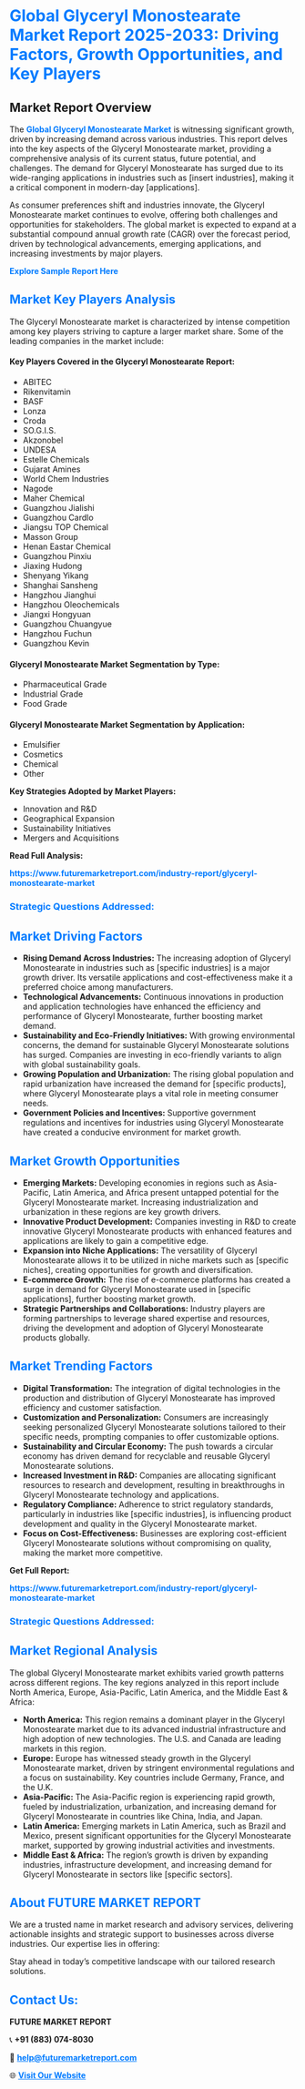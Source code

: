 <h1 style="color: #007BFF;">Global Glyceryl Monostearate Market Report 2025-2033: Driving Factors, Growth Opportunities, and Key Players</h1>

<section id="overview">
<h2>Market Report Overview</h2>
<p>The <a href="https://www.futuremarketreport.com/industry-report/glyceryl-monostearate-market" style="color: #007BFF; text-decoration: none;"><strong>Global Glyceryl Monostearate Market</strong></a> is witnessing significant growth, driven by increasing demand across various industries. This report delves into the key aspects of the Glyceryl Monostearate market, providing a comprehensive analysis of its current status, future potential, and challenges. The demand for Glyceryl Monostearate has surged due to its wide-ranging applications in industries such as [insert industries], making it a critical component in modern-day [applications].</p>
<p>As consumer preferences shift and industries innovate, the Glyceryl Monostearate market continues to evolve, offering both challenges and opportunities for stakeholders. The global market is expected to expand at a substantial compound annual growth rate (CAGR) over the forecast period, driven by technological advancements, emerging applications, and increasing investments by major players.</p>
</section>

<section id="overview">
<p><a href="https://www.futuremarketreport.com/request-sample/reportId=85661" style="color: #007BFF; text-decoration: none;"><strong>Explore Sample Report Here</strong></a></p>
</section>

<section id="key-players">
<h2 style="color: #007BFF;">Market Key Players Analysis</h2>
<p>The Glyceryl Monostearate market is characterized by intense competition among key players striving to capture a larger market share. Some of the leading companies in the market include:</p>
<h4>Key Players Covered in the Glyceryl Monostearate Report:</h4>
<ul><li>ABITEC</li><li>Rikenvitamin</li><li>BASF</li><li>Lonza</li><li>Croda</li><li>SO.G.I.S.</li><li>Akzonobel</li><li>UNDESA</li><li>Estelle Chemicals</li><li>Gujarat Amines</li><li>World Chem Industries</li><li>Nagode</li><li>Maher Chemical</li><li>Guangzhou Jialishi</li><li>Guangzhou Cardlo</li><li>Jiangsu TOP Chemical</li><li>Masson Group</li><li>Henan Eastar Chemical</li><li>Guangzhou Pinxiu</li><li>Jiaxing Hudong</li><li>Shenyang Yikang</li><li>Shanghai Sansheng</li><li>Hangzhou Jianghui</li><li>Hangzhou Oleochemicals</li><li>Jiangxi Hongyuan</li><li>Guangzhou Chuangyue</li><li>Hangzhou Fuchun</li><li>Guangzhou Kevin</li></ul>
<h4>Glyceryl Monostearate Market Segmentation by Type:</h4>
<ul><li>Pharmaceutical Grade</li><li>Industrial Grade</li><li>Food Grade</li></ul>

<h4>Glyceryl Monostearate Market Segmentation by Application:</h4>
<ul><li>Emulsifier</li><li>Cosmetics</li><li>Chemical</li><li>Other</li></ul>
<p><strong>Key Strategies Adopted by Market Players:</strong></p>
<ul>
<li>Innovation and R&D</li>
<li>Geographical Expansion</li>
<li>Sustainability Initiatives</li>
<li>Mergers and Acquisitions</li>
</ul>
</section>

<section>
<p><strong>Read Full Analysis: </strong></p><a href="https://www.futuremarketreport.com/industry-report/glyceryl-monostearate-market" style="color: #007BFF; text-decoration: none;"><strong>https://www.futuremarketreport.com/industry-report/glyceryl-monostearate-market</strong></a>
<h3 style="color: #007BFF;">Strategic Questions Addressed:</h3>
</section>

<section id="driving-factors">
<h2 style="color: #007BFF;">Market Driving Factors</h2>
<ul>
<li><strong>Rising Demand Across Industries:</strong> The increasing adoption of Glyceryl Monostearate in industries such as [specific industries] is a major growth driver. Its versatile applications and cost-effectiveness make it a preferred choice among manufacturers.</li>
<li><strong>Technological Advancements:</strong> Continuous innovations in production and application technologies have enhanced the efficiency and performance of Glyceryl Monostearate, further boosting market demand.</li>
<li><strong>Sustainability and Eco-Friendly Initiatives:</strong> With growing environmental concerns, the demand for sustainable Glyceryl Monostearate solutions has surged. Companies are investing in eco-friendly variants to align with global sustainability goals.</li>
<li><strong>Growing Population and Urbanization:</strong> The rising global population and rapid urbanization have increased the demand for [specific products], where Glyceryl Monostearate plays a vital role in meeting consumer needs.</li>
<li><strong>Government Policies and Incentives:</strong> Supportive government regulations and incentives for industries using Glyceryl Monostearate have created a conducive environment for market growth.</li>
</ul>
</section>

<section id="growth-opportunities">
<h2 style="color: #007BFF;">Market Growth Opportunities</h2>
<ul>
<li><strong>Emerging Markets:</strong> Developing economies in regions such as Asia-Pacific, Latin America, and Africa present untapped potential for the Glyceryl Monostearate market. Increasing industrialization and urbanization in these regions are key growth drivers.</li>
<li><strong>Innovative Product Development:</strong> Companies investing in R&D to create innovative Glyceryl Monostearate products with enhanced features and applications are likely to gain a competitive edge.</li>
<li><strong>Expansion into Niche Applications:</strong> The versatility of Glyceryl Monostearate allows it to be utilized in niche markets such as [specific niches], creating opportunities for growth and diversification.</li>
<li><strong>E-commerce Growth:</strong> The rise of e-commerce platforms has created a surge in demand for Glyceryl Monostearate used in [specific applications], further boosting market growth.</li>
<li><strong>Strategic Partnerships and Collaborations:</strong> Industry players are forming partnerships to leverage shared expertise and resources, driving the development and adoption of Glyceryl Monostearate products globally.</li>
</ul>
</section>

<section id="trending-factors">
<h2 style="color: #007BFF;">Market Trending Factors</h2>
<ul>
<li><strong>Digital Transformation:</strong> The integration of digital technologies in the production and distribution of Glyceryl Monostearate has improved efficiency and customer satisfaction.</li>
<li><strong>Customization and Personalization:</strong> Consumers are increasingly seeking personalized Glyceryl Monostearate solutions tailored to their specific needs, prompting companies to offer customizable options.</li>
<li><strong>Sustainability and Circular Economy:</strong> The push towards a circular economy has driven demand for recyclable and reusable Glyceryl Monostearate solutions.</li>
<li><strong>Increased Investment in R&D:</strong> Companies are allocating significant resources to research and development, resulting in breakthroughs in Glyceryl Monostearate technology and applications.</li>
<li><strong>Regulatory Compliance:</strong> Adherence to strict regulatory standards, particularly in industries like [specific industries], is influencing product development and quality in the Glyceryl Monostearate market.</li>
<li><strong>Focus on Cost-Effectiveness:</strong> Businesses are exploring cost-efficient Glyceryl Monostearate solutions without compromising on quality, making the market more competitive.</li>
</ul>
</section>

<section>
<p><strong>Get Full Report: </strong></p><a href="https://www.futuremarketreport.com/industry-report/glyceryl-monostearate-market" style="color: #007BFF; text-decoration: none;"><strong>https://www.futuremarketreport.com/industry-report/glyceryl-monostearate-market</strong></a>
<h3 style="color: #007BFF;">Strategic Questions Addressed:</h3>
</section>


<section id="regional-analysis">
<h2 style="color: #007BFF;">Market Regional Analysis</h2>
<p>The global Glyceryl Monostearate market exhibits varied growth patterns across different regions. The key regions analyzed in this report include North America, Europe, Asia-Pacific, Latin America, and the Middle East & Africa:</p>
<ul>
<li><strong>North America:</strong> This region remains a dominant player in the Glyceryl Monostearate market due to its advanced industrial infrastructure and high adoption of new technologies. The U.S. and Canada are leading markets in this region.</li>
<li><strong>Europe:</strong> Europe has witnessed steady growth in the Glyceryl Monostearate market, driven by stringent environmental regulations and a focus on sustainability. Key countries include Germany, France, and the U.K.</li>
<li><strong>Asia-Pacific:</strong> The Asia-Pacific region is experiencing rapid growth, fueled by industrialization, urbanization, and increasing demand for Glyceryl Monostearate in countries like China, India, and Japan.</li>
<li><strong>Latin America:</strong> Emerging markets in Latin America, such as Brazil and Mexico, present significant opportunities for the Glyceryl Monostearate market, supported by growing industrial activities and investments.</li>
<li><strong>Middle East & Africa:</strong> The region’s growth is driven by expanding industries, infrastructure development, and increasing demand for Glyceryl Monostearate in sectors like [specific sectors].</li>
</ul>
</section>

<footer>
<h2 style="color: #007BFF;">About FUTURE MARKET REPORT</h2>
<p>We are a trusted name in market research and advisory services, delivering actionable insights and strategic support to businesses across diverse industries. Our expertise lies in offering:</p>

<p>Stay ahead in today’s competitive landscape with our tailored research solutions.</p>

<h2 style="color: #007BFF;">Contact Us:</h2>
<p><strong>FUTURE MARKET REPORT</strong></p>
<p>📞 <strong>+91 (883) 074-8030</strong></p>
<p>📧 <strong><a href="mailto:help@futuremarketreport.com" style="color: #007BFF;">help@futuremarketreport.com</a></strong></p>
<p>🌐 <strong><a href="https://www.futuremarketreport.com/" style="color: #007BFF;">Visit Our Website</a></strong></p>
</footer>